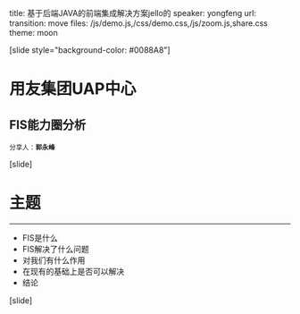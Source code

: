 title: 基于后端JAVA的前端集成解决方案jello的
speaker: yongfeng
url: 
transition: move
files: /js/demo.js,/css/demo.css,/js/zoom.js,share.css
theme: moon

[slide style="background-color: #0088A8"]
# 用友集团UAP中心
## FIS能力圈分析
<small>分享人：**郭永峰**</small>

[slide]
# 主题
---

* FIS是什么
* FIS解决了什么问题
* 对我们有什么作用
* 在现有的基础上是否可以解决
* 结论

[slide]




